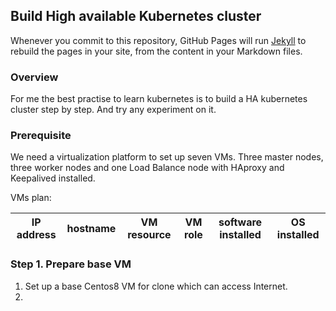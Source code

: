 ## Build High available Kubernetes cluster

Whenever you commit to this repository, GitHub Pages will run [Jekyll](https://jekyllrb.com/) to rebuild the pages in your site, from the content in your Markdown files.

### Overview

For me the best practise to learn kubernetes is to build a HA kubernetes cluster step by step. And try any experiment on it.

### Prerequisite

We need a virtualization platform to set up seven VMs. Three master nodes, three worker nodes and one Load Balance node with
HAproxy and Keepalived installed.

VMs plan:

| IP address | hostname | VM resource | VM role | software installed | OS installed |
| ---- | ---- | ---- | ---- | ---- | ---- |

### Step 1. Prepare base VM

1. Set up a base Centos8 VM for clone which can access Internet.
2. 
